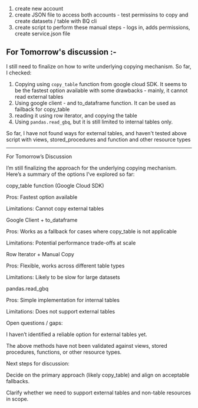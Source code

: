 1. create new account
2. create JSON file to access both accounts - test permissins to copy and create datasets / table with BQ cli
3. create script to perform these manual steps - logs in, adds permissions, create service.json file


## For Tomorrow's discussion :-

I still need to finalize on how to write underlying copying mechanism. So far, I checked:

1. Copying using `copy_table` function from google cloud SDK. It seems to be the fastest option available with some drawbacks - mainly, it cannot read external tables
2. Using google client - and to_dataframe function. It can be used as failback for copy_table
3. reading it using row iterator, and copying the table
4. Using `pandas.read_gbq`, but it is still limited to internal tables only.

So far, I have not found ways for external tables, and haven't tested above script with views, stored_procedures and function and other resource types

---

For Tomorrow’s Discussion

I’m still finalizing the approach for the underlying copying mechanism. Here’s a summary of the options I’ve explored so far:

copy_table function (Google Cloud SDK)

Pros: Fastest option available

Limitations: Cannot copy external tables

Google Client + to_dataframe

Pros: Works as a fallback for cases where copy_table is not applicable

Limitations: Potential performance trade-offs at scale

Row Iterator + Manual Copy

Pros: Flexible, works across different table types

Limitations: Likely to be slow for large datasets

pandas.read_gbq

Pros: Simple implementation for internal tables

Limitations: Does not support external tables

Open questions / gaps:

I haven’t identified a reliable option for external tables yet.

The above methods have not been validated against views, stored procedures, functions, or other resource types.

Next steps for discussion:

Decide on the primary approach (likely copy_table) and align on acceptable fallbacks.

Clarify whether we need to support external tables and non-table resources in scope.